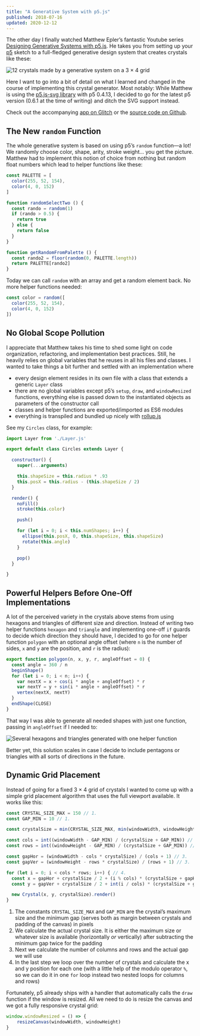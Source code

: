 ```yaml
---
title: "A Generative System with p5.js"
published: 2018-07-16
updated: 2020-12-12
---
```


The other day I finally watched Matthew Epler’s fantastic Youtube series [Designing Generative Systems with p5.js](https://www.youtube.com/playlist?list=PLyRZnpOSgMj3K8AV2I6UldnvTj6d_Zrf0). He takes you from setting up your [p5](https://p5js.org/) sketch to a full-fledged generative design system that creates crystals like these:

![12 crystals made by a generative system on a 3 &times; 4 grid](/images/generative-system-p5js/generative_crystals.png)

Here I want to go into a bit of detail on what I learned and changed in the course of implementing this crystal generator. Most notably: While Matthew is using the [p5.js-svg library](https://github.com/zenozeng/p5.js-svg) with p5 0.4.13, I decided to go for the latest p5 version (0.6.1 at the time of writing) and ditch the SVG support instead.

Check out the accompanying [app on Glitch](https://generative-crystals.glitch.me/) or the [source code on Github](https://github.com/stephanmax/generative-crystals).

## The New `random` Function

The whole generative system is based on using p5’s `random` function—a lot! We randomly choose color, shape, arity, stroke weight… you get the picture. Matthew had to implement this notion of choice from nothing but random float numbers which lead to helper functions like these:

```javascript
const PALETTE = [
  color(255, 52, 154),
  color(4, 0, 152)
]

function randomSelectTwo () {
  const rando = random(1)
  if (rando > 0.5) {
    return true
  } else {
    return false
  }
}

function getRandomFromPalette () {
  const rando2 = floor(random(0, PALETTE.length))
  return PALETTE[rando2]
}
```

Today we can call `random` with an array and get a random element back. No more helper functions needed:

```javascript
const color = random([
  color(255, 52, 154),
  color(4, 0, 152)
])
```

## No Global Scope Pollution

I appreciate that Matthew takes his time to shed some light on code organization, refactoring, and implementation best practices. Still, he heavily relies on global variables that he reuses in all his files and classes. I wanted to take things a bit further and settled with an implementation where

* every design element resides in its own file with a class that extends a generic `Layer` class
* there are no global variables except p5’s `setup`, `draw`, and `windowResized` functions, everything else is passed down to the instantiated objects as parameters of the constructor call
* classes and helper functions are exported/imported as ES6 modules
* everything is transpiled and bundled up nicely with [rollup.js](https://rollupjs.org/guide/en)

See my `Circles` class, for example:

```javascript
import Layer from './Layer.js'

export default class Circles extends Layer {

  constructor() {
    super(...arguments)

    this.shapeSize = this.radius * .93
    this.posX = this.radius - (this.shapeSize / 2)
  }

  render() {
    noFill()
    stroke(this.color)

    push()

    for (let i = 0; i < this.numShapes; i++) {
      ellipse(this.posX, 0, this.shapeSize, this.shapeSize)
      rotate(this.angle)
    }

    pop()
  }

}
```

## Powerful Helpers Before One-Off Implementations

A lot of the perceived variety in the crystals above stems from using hexagons and triangles of different size and direction. Instead of writing two helper functions `hexagon` and `triangle` and implementing one-off `if` guards to decide which direction they should have, I decided to go for one helper function `polygon` with an optional angle offset (where `n` is the number of sides, `x` and `y` are the position, and `r` is the radius):

```javascript
export function polygon(n, x, y, r, angleOffset = 0) {
  const angle = 360 / n
  beginShape()
  for (let i = 0; i < n; i++) {
    var nextX = x + cos(i * angle + angleOffset) * r
    var nextY = y + sin(i * angle + angleOffset) * r
    vertex(nextX, nextY)
  }
  endShape(CLOSE)
}
```

That way I was able to generate all needed shapes with just one function, passing in `angleOffset` if I needed to:

![Several hexagons and triangles generated with one helper function](/images/generative-system-p5js/polygons.png)

Better yet, this solution scales in case I decide to include pentagons or triangles with all sorts of directions in the future.

## Dynamic Grid Placement

Instead of going for a fixed 3 &times; 4 grid of crystals I wanted to come up with a simple grid placement algorithm that uses the full viewport available. It works like this:

```javascript
const CRYSTAL_SIZE_MAX = 150 // 1.
const GAP_MIN = 10 // 1.

const crystalSize = min(CRYSTAL_SIZE_MAX, min(windowWidth, windowHeight) - 2 * GAP_MIN) // 2.

const cols = int((windowWidth - GAP_MIN) / (crystalSize + GAP_MIN)) // 3.
const rows = int((windowHeight - GAP_MIN) / (crystalSize + GAP_MIN)) // 3.

const gapHor = (windowWidth - cols * crystalSize) / (cols + 1) // 3.
const gapVer = (windowHeight - rows * crystalSize) / (rows + 1) // 3.

for (let i = 0; i < cols * rows; i++) { // 4.
  const x = gapHor + crystalSize / 2 + (i % cols) * (crystalSize + gapHor)
  const y = gapVer + crystalSize / 2 + int(i / cols) * (crystalSize + gapVer)

  new Crystal(x, y, crystalSize).render()
}
```

1. The constants `CRYSTAL_SIZE_MAX` and `GAP_MIN` are the crystal’s maximum size and the minimum gap (serves both as margin between crystals and padding of the canvas) in pixels
2. We calculate the actual crystal size. It is either the maximum size or whatever size is available  (horizontally *or* vertically) after subtracting the minimum gap twice for the padding
3. Next we calculate the number of columns and rows and the actual gap we will use
4. In the last step we loop over the number of crystals and calculate the x and y position for each one (with a little help of the modulo operator `%`, so we can do it in one `for` loop instead two nested loops for columns and rows)

Fortunately, p5 already ships with a handler that automatically calls the `draw` function if the window is resized. All we need to do is resize the canvas and we got a fully responsive crystal grid:

```javascript
window.windowResized = () => {
	resizeCanvas(windowWidth, windowHeight)
}
```
